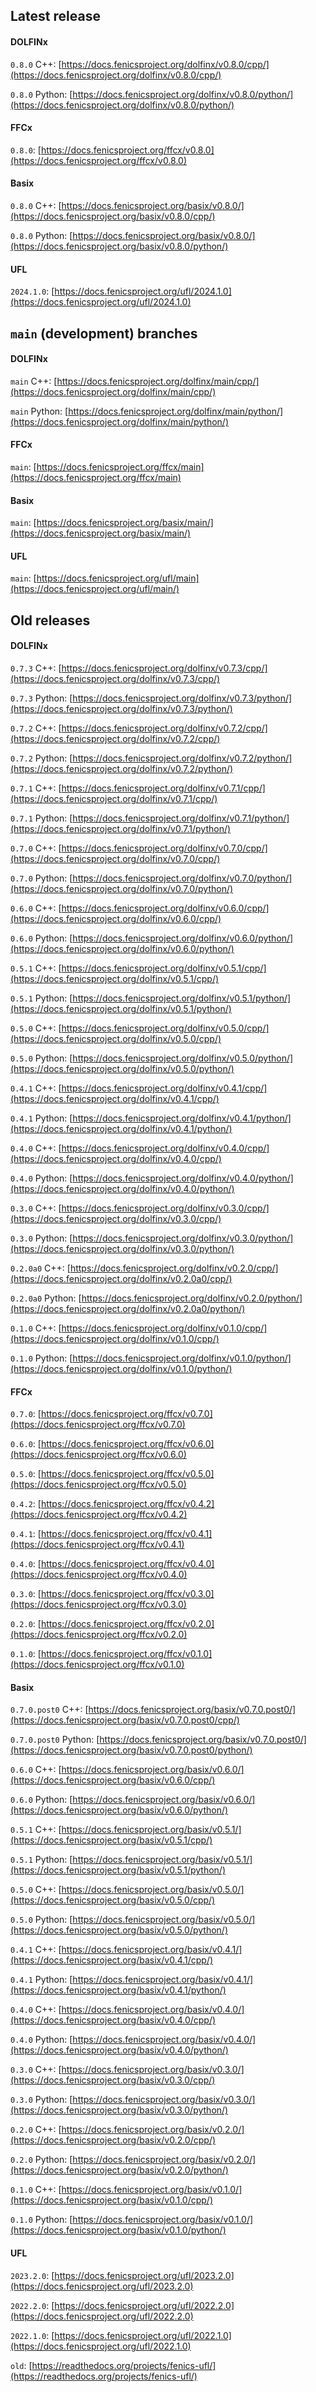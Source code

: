 ## Latest release

#### DOLFINx

`0.8.0` C++: [https://docs.fenicsproject.org/dolfinx/v0.8.0/cpp/](https://docs.fenicsproject.org/dolfinx/v0.8.0/cpp/)

`0.8.0` Python: [https://docs.fenicsproject.org/dolfinx/v0.8.0/python/](https://docs.fenicsproject.org/dolfinx/v0.8.0/python/)

#### FFCx

`0.8.0`: [https://docs.fenicsproject.org/ffcx/v0.8.0](https://docs.fenicsproject.org/ffcx/v0.8.0)

#### Basix

`0.8.0` C++: [https://docs.fenicsproject.org/basix/v0.8.0/](https://docs.fenicsproject.org/basix/v0.8.0/cpp/)

`0.8.0` Python: [https://docs.fenicsproject.org/basix/v0.8.0/](https://docs.fenicsproject.org/basix/v0.8.0/python/)

#### UFL

`2024.1.0`: [https://docs.fenicsproject.org/ufl/2024.1.0](https://docs.fenicsproject.org/ufl/2024.1.0)

## `main` (development) branches

#### DOLFINx

`main` C++: [https://docs.fenicsproject.org/dolfinx/main/cpp/](https://docs.fenicsproject.org/dolfinx/main/cpp/)

`main` Python: [https://docs.fenicsproject.org/dolfinx/main/python/](https://docs.fenicsproject.org/dolfinx/main/python/)

#### FFCx

`main`: [https://docs.fenicsproject.org/ffcx/main](https://docs.fenicsproject.org/ffcx/main)

#### Basix

`main`: [https://docs.fenicsproject.org/basix/main/](https://docs.fenicsproject.org/basix/main/)

#### UFL

`main`: [https://docs.fenicsproject.org/ufl/main](https://docs.fenicsproject.org/ufl/main/)

## Old releases

#### DOLFINx

`0.7.3` C++: [https://docs.fenicsproject.org/dolfinx/v0.7.3/cpp/](https://docs.fenicsproject.org/dolfinx/v0.7.3/cpp/)

`0.7.3` Python: [https://docs.fenicsproject.org/dolfinx/v0.7.3/python/](https://docs.fenicsproject.org/dolfinx/v0.7.3/python/)

`0.7.2` C++: [https://docs.fenicsproject.org/dolfinx/v0.7.2/cpp/](https://docs.fenicsproject.org/dolfinx/v0.7.2/cpp/)

`0.7.2` Python: [https://docs.fenicsproject.org/dolfinx/v0.7.2/python/](https://docs.fenicsproject.org/dolfinx/v0.7.2/python/)

`0.7.1` C++: [https://docs.fenicsproject.org/dolfinx/v0.7.1/cpp/](https://docs.fenicsproject.org/dolfinx/v0.7.1/cpp/)

`0.7.1` Python: [https://docs.fenicsproject.org/dolfinx/v0.7.1/python/](https://docs.fenicsproject.org/dolfinx/v0.7.1/python/)

`0.7.0` C++: [https://docs.fenicsproject.org/dolfinx/v0.7.0/cpp/](https://docs.fenicsproject.org/dolfinx/v0.7.0/cpp/)

`0.7.0` Python: [https://docs.fenicsproject.org/dolfinx/v0.7.0/python/](https://docs.fenicsproject.org/dolfinx/v0.7.0/python/)

`0.6.0` C++: [https://docs.fenicsproject.org/dolfinx/v0.6.0/cpp/](https://docs.fenicsproject.org/dolfinx/v0.6.0/cpp/)

`0.6.0` Python: [https://docs.fenicsproject.org/dolfinx/v0.6.0/python/](https://docs.fenicsproject.org/dolfinx/v0.6.0/python/)

`0.5.1` C++: [https://docs.fenicsproject.org/dolfinx/v0.5.1/cpp/](https://docs.fenicsproject.org/dolfinx/v0.5.1/cpp/)

`0.5.1` Python: [https://docs.fenicsproject.org/dolfinx/v0.5.1/python/](https://docs.fenicsproject.org/dolfinx/v0.5.1/python/)

`0.5.0` C++: [https://docs.fenicsproject.org/dolfinx/v0.5.0/cpp/](https://docs.fenicsproject.org/dolfinx/v0.5.0/cpp/)

`0.5.0` Python: [https://docs.fenicsproject.org/dolfinx/v0.5.0/python/](https://docs.fenicsproject.org/dolfinx/v0.5.0/python/)

`0.4.1` C++: [https://docs.fenicsproject.org/dolfinx/v0.4.1/cpp/](https://docs.fenicsproject.org/dolfinx/v0.4.1/cpp/)

`0.4.1` Python: [https://docs.fenicsproject.org/dolfinx/v0.4.1/python/](https://docs.fenicsproject.org/dolfinx/v0.4.1/python/)

`0.4.0` C++: [https://docs.fenicsproject.org/dolfinx/v0.4.0/cpp/](https://docs.fenicsproject.org/dolfinx/v0.4.0/cpp/)

`0.4.0` Python: [https://docs.fenicsproject.org/dolfinx/v0.4.0/python/](https://docs.fenicsproject.org/dolfinx/v0.4.0/python/)

`0.3.0` C++: [https://docs.fenicsproject.org/dolfinx/v0.3.0/cpp/](https://docs.fenicsproject.org/dolfinx/v0.3.0/cpp/)

`0.3.0` Python: [https://docs.fenicsproject.org/dolfinx/v0.3.0/python/](https://docs.fenicsproject.org/dolfinx/v0.3.0/python/)

`0.2.0a0` C++: [https://docs.fenicsproject.org/dolfinx/v0.2.0/cpp/](https://docs.fenicsproject.org/dolfinx/v0.2.0a0/cpp/)

`0.2.0a0` Python: [https://docs.fenicsproject.org/dolfinx/v0.2.0/python/](https://docs.fenicsproject.org/dolfinx/v0.2.0a0/python/)

`0.1.0` C++: [https://docs.fenicsproject.org/dolfinx/v0.1.0/cpp/](https://docs.fenicsproject.org/dolfinx/v0.1.0/cpp/)

`0.1.0` Python: [https://docs.fenicsproject.org/dolfinx/v0.1.0/python/](https://docs.fenicsproject.org/dolfinx/v0.1.0/python/)

#### FFCx

`0.7.0`: [https://docs.fenicsproject.org/ffcx/v0.7.0](https://docs.fenicsproject.org/ffcx/v0.7.0)

`0.6.0`: [https://docs.fenicsproject.org/ffcx/v0.6.0](https://docs.fenicsproject.org/ffcx/v0.6.0)

`0.5.0`: [https://docs.fenicsproject.org/ffcx/v0.5.0](https://docs.fenicsproject.org/ffcx/v0.5.0)

`0.4.2`: [https://docs.fenicsproject.org/ffcx/v0.4.2](https://docs.fenicsproject.org/ffcx/v0.4.2)

`0.4.1`: [https://docs.fenicsproject.org/ffcx/v0.4.1](https://docs.fenicsproject.org/ffcx/v0.4.1)

`0.4.0`: [https://docs.fenicsproject.org/ffcx/v0.4.0](https://docs.fenicsproject.org/ffcx/v0.4.0)

`0.3.0`: [https://docs.fenicsproject.org/ffcx/v0.3.0](https://docs.fenicsproject.org/ffcx/v0.3.0)

`0.2.0`: [https://docs.fenicsproject.org/ffcx/v0.2.0](https://docs.fenicsproject.org/ffcx/v0.2.0)

`0.1.0`: [https://docs.fenicsproject.org/ffcx/v0.1.0](https://docs.fenicsproject.org/ffcx/v0.1.0)

#### Basix

`0.7.0.post0` C++: [https://docs.fenicsproject.org/basix/v0.7.0.post0/](https://docs.fenicsproject.org/basix/v0.7.0.post0/cpp/)

`0.7.0.post0` Python: [https://docs.fenicsproject.org/basix/v0.7.0.post0/](https://docs.fenicsproject.org/basix/v0.7.0.post0/python/)

`0.6.0` C++: [https://docs.fenicsproject.org/basix/v0.6.0/](https://docs.fenicsproject.org/basix/v0.6.0/cpp/)

`0.6.0` Python: [https://docs.fenicsproject.org/basix/v0.6.0/](https://docs.fenicsproject.org/basix/v0.6.0/python/)

`0.5.1` C++: [https://docs.fenicsproject.org/basix/v0.5.1/](https://docs.fenicsproject.org/basix/v0.5.1/cpp/)

`0.5.1` Python: [https://docs.fenicsproject.org/basix/v0.5.1/](https://docs.fenicsproject.org/basix/v0.5.1/python/)

`0.5.0` C++: [https://docs.fenicsproject.org/basix/v0.5.0/](https://docs.fenicsproject.org/basix/v0.5.0/cpp/)

`0.5.0` Python: [https://docs.fenicsproject.org/basix/v0.5.0/](https://docs.fenicsproject.org/basix/v0.5.0/python/)

`0.4.1` C++: [https://docs.fenicsproject.org/basix/v0.4.1/](https://docs.fenicsproject.org/basix/v0.4.1/cpp/)

`0.4.1` Python: [https://docs.fenicsproject.org/basix/v0.4.1/](https://docs.fenicsproject.org/basix/v0.4.1/python/)

`0.4.0` C++: [https://docs.fenicsproject.org/basix/v0.4.0/](https://docs.fenicsproject.org/basix/v0.4.0/cpp/)

`0.4.0` Python: [https://docs.fenicsproject.org/basix/v0.4.0/](https://docs.fenicsproject.org/basix/v0.4.0/python/)

`0.3.0` C++: [https://docs.fenicsproject.org/basix/v0.3.0/](https://docs.fenicsproject.org/basix/v0.3.0/cpp/)

`0.3.0` Python: [https://docs.fenicsproject.org/basix/v0.3.0/](https://docs.fenicsproject.org/basix/v0.3.0/python/)

`0.2.0` C++: [https://docs.fenicsproject.org/basix/v0.2.0/](https://docs.fenicsproject.org/basix/v0.2.0/cpp/)

`0.2.0` Python: [https://docs.fenicsproject.org/basix/v0.2.0/](https://docs.fenicsproject.org/basix/v0.2.0/python/)

`0.1.0` C++: [https://docs.fenicsproject.org/basix/v0.1.0/](https://docs.fenicsproject.org/basix/v0.1.0/cpp/)

`0.1.0` Python: [https://docs.fenicsproject.org/basix/v0.1.0/](https://docs.fenicsproject.org/basix/v0.1.0/python/)

#### UFL

`2023.2.0`: [https://docs.fenicsproject.org/ufl/2023.2.0](https://docs.fenicsproject.org/ufl/2023.2.0)

`2022.2.0`: [https://docs.fenicsproject.org/ufl/2022.2.0](https://docs.fenicsproject.org/ufl/2022.2.0)

`2022.1.0`: [https://docs.fenicsproject.org/ufl/2022.1.0](https://docs.fenicsproject.org/ufl/2022.1.0)

`old`: [https://readthedocs.org/projects/fenics-ufl/](https://readthedocs.org/projects/fenics-ufl/)
